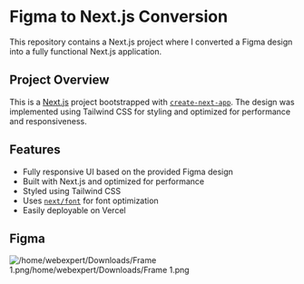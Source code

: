 # Figma to Next.js Conversion

This repository contains a Next.js project where I converted a Figma design into a fully functional Next.js application.

## Project Overview

This is a [Next.js](https://nextjs.org) project bootstrapped with [`create-next-app`](https://github.com/vercel/next.js/tree/canary/packages/create-next-app). The design was implemented using Tailwind CSS for styling and optimized for performance and responsiveness.

## Features

- Fully responsive UI based on the provided Figma design
- Built with Next.js and optimized for performance
- Styled using Tailwind CSS
- Uses [`next/font`](https://nextjs.org/docs/app/building-your-application/optimizing/fonts) for font optimization
- Easily deployable on Vercel

## Figma 

![/home/webexpert/Downloads/Frame 1.png/home/webexpert/Downloads/Frame 1.png](<Frame 1.png>)

